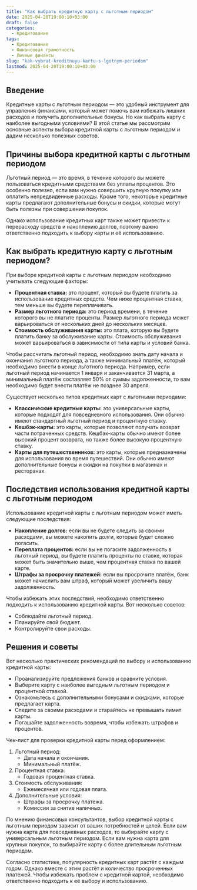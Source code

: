 ```yaml
---
title: "Как выбрать кредитную карту с льготным периодом"
date: 2025-04-20T19:00:10+03:00
draft: false
categories:
  - Кредитование
tags:
  - Кредитование
  - Финансовая грамотность
  - Личные финансы
slug: "kak-vybrat-kreditnuyu-kartu-s-lgotnym-periodom"
lastmod: 2025-04-20T19:00:10+03:00
---
```


## Введение

Кредитные карты с льготным периодом — это удобный инструмент для управления финансами, который может помочь вам избежать лишних расходов и получить дополнительные бонусы. Но как выбрать карту с наиболее выгодными условиями? В этой статье мы рассмотрим основные аспекты выбора кредитной карты с льготным периодом и дадим несколько полезных советов.

## Причины выбора кредитной карты с льготным периодом

Льготный период — это время, в течение которого вы можете пользоваться кредитными средствами без уплаты процентов. Это особенно полезно, если вам нужно совершить крупную покупку или оплатить непредвиденные расходы. Кроме того, некоторые кредитные карты предлагают дополнительные бонусы и скидки, которые могут быть полезны при совершении покупок.

Однако использование кредитных карт также может привести к перерасходу средств и накоплению долгов, поэтому важно ответственно подходить к выбору карты и её использованию.

## Как выбрать кредитную карту с льготным периодом?

При выборе кредитной карты с льготным периодом необходимо учитывать следующие факторы:

* **Процентная ставка:** это процент, который вы будете платить за использование кредитных средств. Чем ниже процентная ставка, тем меньше вы будете переплачивать.
* **Размер льготного периода:** это период времени, в течение которого вы не платите проценты. Размер льготного периода может варьироваться от нескольких дней до нескольких месяцев.
* **Стоимость обслуживания карты:** это плата, которую вы будете платить банку за обслуживание карты. Стоимость обслуживания может варьироваться в зависимости от типа карты и условий банка.

Чтобы рассчитать льготный период, необходимо знать дату начала и окончания льготного периода, а также минимальный платёж, который необходимо внести в конце льготного периода. Например, если льготный период начинается 1 января и заканчивается 31 марта, а минимальный платёж составляет 50% от суммы задолженности, то вам необходимо будет внести платёж не позднее 30 апреля.

Существует несколько типов кредитных карт с льготными периодами:

* **Классические кредитные карты:** это универсальные карты, которые подходят для повседневного использования. Они обычно имеют стандартный льготный период и процентную ставку.
* **Кешбэк-карты:** это карты, которые позволяют получать возврат части потраченных средств. Кешбэк-карты обычно имеют более высокий процент возврата, но также более высокую процентную ставку.
* **Карты для путешественников:** это карты, которые предназначены для использования во время путешествий. Они обычно имеют дополнительные бонусы и скидки на покупки в магазинах и ресторанах.

## Последствия использования кредитной карты с льготным периодом

Использование кредитной карты с льготным периодом может иметь следующие последствия:

* **Накопление долгов:** если вы не будете следить за своими расходами, вы можете накопить долги, которые будет сложно погасить.
* **Переплата процентов:** если вы не погасите задолженность в льготный период, вы будете платить проценты по ставке, которая может быть значительно выше, чем процентная ставка по вашей карте.
* **Штрафы за просрочку платежей:** если вы просрочите платёж, банк может начислить вам штраф, который может увеличить вашу задолженность.

Чтобы избежать этих последствий, необходимо ответственно подходить к использованию кредитной карты. Вот несколько советов:

* Соблюдайте льготный период.
* Планируйте свой бюджет.
* Контролируйте свои расходы.

## Решения и советы

Вот несколько практических рекомендаций по выбору и использованию кредитной карты:

* Проанализируйте предложения банков и сравните условия.
* Выберите карту с наиболее выгодным льготным периодом и процентной ставкой.
* Ознакомьтесь с дополнительными бонусами и скидками, которые предлагает карта.
* Следите за своими расходами и старайтесь не превышать лимит карты.
* Погашайте задолженность вовремя, чтобы избежать штрафов и процентов.

Чек-лист для проверки кредитной карты перед оформлением:

1. Льготный период:
    * Дата начала и окончания.
    * Минимальный платёж.
2. Процентная ставка:
    * Годовая процентная ставка.
3. Стоимость обслуживания:
    * Ежемесячная или годовая плата.
4. Дополнительные условия:
    * Штрафы за просрочку платежа.
    * Комиссии за снятие наличных.

По мнению финансовых консультантов, выбор кредитной карты с льготным периодом зависит от ваших потребностей и целей. Если вам нужна карта для повседневных расходов, то выбирайте карту с универсальным льготным периодом. Если вам нужна карта для крупных покупок, то выбирайте карту с более длительным льготным периодом.

Согласно статистике, популярность кредитных карт растёт с каждым годом. Однако вместе с этим растёт и количество просроченных платежей. Чтобы избежать проблем с кредитной картой, необходимо ответственно подходить к её выбору и использованию.

